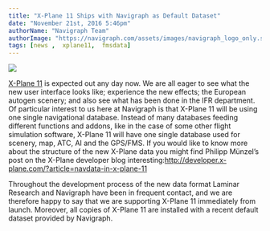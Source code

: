 ```yaml
---
title: "X-Plane 11 Ships with Navigraph as Default Dataset"
date: "November 21st, 2016 5:46pm"
authorName: "Navigraph Team"
authorImage: "https://navigraph.com/assets/images/navigraph_logo_only.svg"
tags: [news ,  xplane11,  fmsdata]
---
```


![](/media/153477683571_0.png) 

  
[X-Plane 11](http://www.x-plane.com/) is expected out any day now. We are all eager to see what the new user interface looks like; experience the new effects; the European autogen scenery; and also see what has been done in the IFR department. Of particular interest to us here at Navigraph is that X-Plane 11 will be using one single navigational database. Instead of many databases feeding different functions and addons, like in the case of some other flight simulation software, X-Plane 11 will have one single database used for scenery, map, ATC, AI and the GPS/FMS. If you would like to know more about the structure of the new X-Plane data you might find Philipp Münzel’s post on the X-Plane developer blog interesting:<http://developer.x-plane.com/?article=navdata-in-x-plane-11> 

 Throughout the development process of the new data format Laminar Research and Navigraph have been in frequent contact, and we are therefore happy to say that we are supporting X-Plane 11 immediately from launch. Moreover, all copies of X-Plane 11 are installed with a recent default dataset provided by Navigraph.